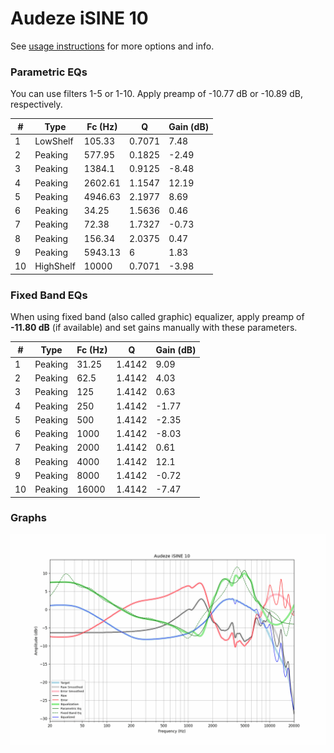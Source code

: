 # Audeze iSINE 10
See [usage instructions](https://github.com/jaakkopasanen/AutoEq#usage) for more options and info.

### Parametric EQs
You can use filters 1-5 or 1-10. Apply preamp of -10.77 dB or -10.89 dB, respectively.

|   # | Type      |   Fc (Hz) |      Q |   Gain (dB) |
|-----|-----------|-----------|--------|-------------|
|   1 | LowShelf  |    105.33 | 0.7071 |        7.48 |
|   2 | Peaking   |    577.95 | 0.1825 |       -2.49 |
|   3 | Peaking   |   1384.1  | 0.9125 |       -8.48 |
|   4 | Peaking   |   2602.61 | 1.1547 |       12.19 |
|   5 | Peaking   |   4946.63 | 2.1977 |        8.69 |
|   6 | Peaking   |     34.25 | 1.5636 |        0.46 |
|   7 | Peaking   |     72.38 | 1.7327 |       -0.73 |
|   8 | Peaking   |    156.34 | 2.0375 |        0.47 |
|   9 | Peaking   |   5943.13 | 6      |        1.83 |
|  10 | HighShelf |  10000    | 0.7071 |       -3.98 |

### Fixed Band EQs
When using fixed band (also called graphic) equalizer, apply preamp of **-11.80 dB** (if available) and set gains manually with these parameters.

|   # | Type    |   Fc (Hz) |      Q |   Gain (dB) |
|-----|---------|-----------|--------|-------------|
|   1 | Peaking |     31.25 | 1.4142 |        9.09 |
|   2 | Peaking |     62.5  | 1.4142 |        4.03 |
|   3 | Peaking |    125    | 1.4142 |        0.63 |
|   4 | Peaking |    250    | 1.4142 |       -1.77 |
|   5 | Peaking |    500    | 1.4142 |       -2.35 |
|   6 | Peaking |   1000    | 1.4142 |       -8.03 |
|   7 | Peaking |   2000    | 1.4142 |        0.61 |
|   8 | Peaking |   4000    | 1.4142 |       12.1  |
|   9 | Peaking |   8000    | 1.4142 |       -0.72 |
|  10 | Peaking |  16000    | 1.4142 |       -7.47 |

### Graphs
![](./Audeze%20iSINE%2010.png)

